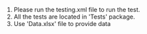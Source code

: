 
1. Please run the testing.xml file to run the test.
2. All the tests are located in 'Tests' package.
3. Use 'Data.xlsx' file to provide data

